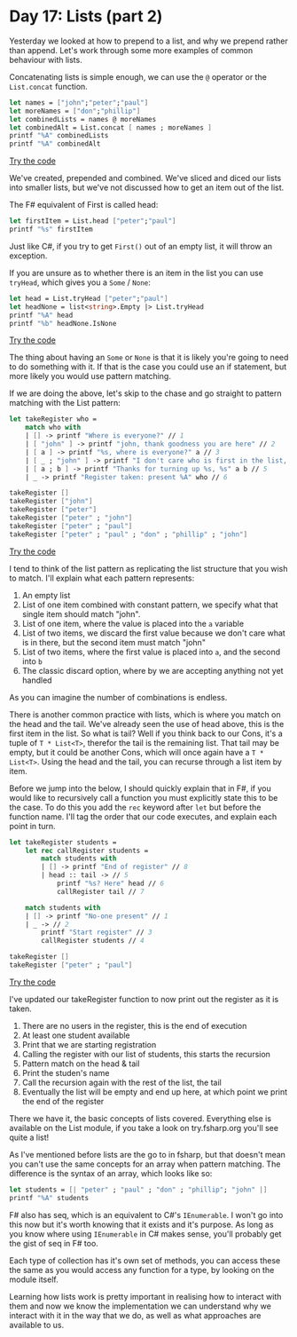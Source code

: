 # Day 17: Lists (part 2)

Yesterday we looked at how to prepend to a list, and why we prepend rather than append. Let's work through some more examples of common behaviour with lists.

Concatenating lists is simple enough, we can use the `@` operator or the `List.concat` function.

```fsharp
let names = ["john";"peter";"paul"]
let moreNames = ["don";"phillip"]
let combinedLists = names @ moreNames
let combinedAlt = List.concat [ names ; moreNames ]
printf "%A" combinedLists
printf "%A" combinedAlt
```
[Try the code](https://try.fsharp.org/#?code=DYUwLgBAdghgtiAzhAvBA2gIgFYHsAWUmA3JgA7ggBOJ5MArsJgLoCwAUKJHLlSAHLwkqDJgAmuIqTL4AlsGCyyLDlwgBjXHABGsqCDEAZWYjDI0sBMgACEHn0FXV4DVt36xAQWCQ0x0wB0mlDqMJDo0ELIxHa8AlEQzBAcZFR6YABmEJgApJ6Yrjp6Bv5mKWlQmdl5BZpFHt5gQA&html=DwCwLgtgNgfAsAKAAQqaApgQwCb2ag4CdMTJcMABwFp0BHAVwEsA3AXgCIBhAewDsw6AdQAqAT0roOSAMb9BAzoIAeYAPThoAbhkhMAJwDOJNgzAAzagA4OeQhqy5EhAEY9sYu6mBq3HvD6asEA&css=Q)

We've created, prepended and combined. We've sliced and diced our lists into smaller lists, but we've not discussed how to get an item out of the list.

The F# equivalent of First is called head:

```fsharp
let firstItem = List.head ["peter";"paul"]
printf "%s" firstItem
```

Just like C#, if you try to get `First()` out of an empty list, it will throw an exception.

If you are unsure as to whether there is an item in the list you can use `tryHead`, which gives you a `Some` / `None`:

```fsharp
let head = List.tryHead ["peter";"paul"]
let headNone = list<string>.Empty |> List.tryHead
printf "%A" head
printf "%b" headNone.IsNone
```
[Try the code](https://try.fsharp.org/#?code=DYUwLgBAFiCGAmEC8EAyBLAzmAdGATgJ4ASciA2gEQBWA9lAHaUDclA7usMJQLoCwAKFCQYCAHK0GIZBGBYwAHmz50DAOYA+HAFEAtgAcwhCAB8NaeXiKkEg-SoZgAZhEoBSAIKVoZOw+eubgBG3qLwElI4AJKYESBAA&html=DwCwLgtgNgfAsAKAAQqaApgQwCb2ag4CdMTJcMABwFp0BHAVwEsA3AXgCIBhAewDsw6AdQAqAT0roOSAMb9BAzoIAeYAPThoAbhkhMAJwDOJNgzAAzagA4OeQhqy5EhAEY9sYu6mBq3HvD6asEA&css=Q)

The thing about having an `Some` or `None` is that it is likely you're going to need to do something with it. If that is the case you could use an if statement, but more likely you would use pattern matching.

If we are doing the above, let's skip to the chase and go straight to pattern matching with the List pattern:

```fsharp
let takeRegister who =
    match who with
    | [] -> printf "Where is everyone?" // 1
    | [ "john" ] -> printf "john, thank goodness you are here" // 2
    | [ a ] -> printf "%s, where is everyone?" a // 3
    | [ _ ; "john" ] -> printf "I don't care who is first in the list, john is all that matters" // 4
    | [ a ; b ] -> printf "Thanks for turning up %s, %s" a b // 5
    | _ -> printf "Register taken: present %A" who // 6

takeRegister []
takeRegister ["john"]
takeRegister ["peter"]
takeRegister ["peter" ; "john"]
takeRegister ["peter" ; "paul"]
takeRegister ["peter" ; "paul" ; "don" ; "phillip" ; "john"]
```
[Try the code](https://try.fsharp.org/#?code=DYUwLgBGCGDWICUQHMCWBnMIBOEDuAFgPYQC8AsAFAQ0QC20YAxgfsfqmAVbRAD4QA2gF0IAWgB8EAA7ZUAOzAAzCACIA6gRwgIGCCABuOAJ5F5IAPyqIAehsQAjD1oDBagFZEC866Mky5RRVVT28AGigCaHlYCGQiIgATc3R0CFMAVwhobB0tXOs7CAAmZxpXbIg-KVkFZTUAUnQIwm1dNMMTM0traFt7AGYy-iEIAH0IAG4PLx8q8RrA+tUASQhEswBySCYcnUISPSVUbExdeUidYAwwCNCLvWhgYEjGekYsU8L7ABZhir60wARvN-LUgmoACpRGJpJREXBgDLYeQKZAQDLSCBNCJNXoQEFFACs-3GCwCdWCSDQmBwUDgIHkAC4AiB0IzIA0AILWA79CAANioVBg8GpNzpIhFDPFtNwghCs1UwmlYpQEvlqmk4BwytViHVcqEWp12Gs00V3j1lFFBppn2N2s+5rU0mgGWA1ttsodCqduqmrvdnsDqg2cwt0gIqGeqGkLstPmEQA&html=DwCwLgtgNgfAsAKAAQqaApgQwCb2ag4CdMTJcMABwFp0BHAVwEsA3AXgCIBhAewDsw6AdQAqAT0roOSAMb9BAzoIAeYAPThoAbhkhMAJwDOJNgzAAzagA4OeQhqy5EhAEY9sYu6mBq3HvD6asEA&css=Q)

I tend to think of the list pattern as replicating the list structure that you wish to match. I'll explain what each pattern represents:

1. An empty list
1. List of one item combined with constant pattern, we specify what that single item should match "john".
1. List of one item, where the value is placed into the ```a``` variable
1. List of two items, we discard the first value because we don't care what is in there, but the second item must match "john"
1. List of two items, where the first value is placed into ```a```, and the second into ```b```
1. The classic discard option, where by we are accepting anything not yet handled

As you can imagine the number of combinations is endless.

There is another common practice with lists, which is where you match on the head and the tail. We've already seen the use of head above, this is the first item in the list. So what is tail? Well if you think back to our Cons, it's a tuple of `T * List<T>`, therefor the tail is the remaining list. That tail may be empty, but it could be another Cons, which will once again have a `T * List<T>`. Using the head and the tail, you can recurse through a list item by item.

Before we jump into the below, I should quickly explain that in F#, if you would like to recursively call a function you must explicitly state this to be the case. To do this you add the ```rec``` keyword after ```let``` but before the function name. I'll tag the order that our code executes, and explain each point in turn.

```fsharp
let takeRegister students =
    let rec callRegister students =
        match students with
        | [] -> printf "End of register" // 8
        | head :: tail -> // 5
            printf "%s? Here" head // 6
            callRegister tail // 7

    match students with
    | [] -> printf "No-one present" // 1
    | _ -> // 2
        printf "Start register" // 3
        callRegister students // 4

takeRegister []
takeRegister ["peter" ; "paul"]
```
[Try the code](https://try.fsharp.org/#?code=DYUwLgBGCGDWICUQHMCWBnMIBOFMFcATEAOzHQgF4BYAKAgYlEmxAGMI3phgk1MceMEVLkqdRpIgBbaGDYALISLIUA7qjAKJUhgB8IAbQC6EALQA+CAAdsqMgDMIAIgCiJQhAD2T1vyzYzhAA9MEQABw6ugYKINCeAFwJUNCowOZWoRAArFG6jLb2YE7OAKToAPwQABI4IEGx8SFhAGx5+ZzcvCgYASlpzRAA7HR5svJKBMSqEBpaeQYmGTZ2ji4Acl5mXiQgKyDookFZAIwLEAD6y1kATO0Fq8UuAMow2Cw9AoGDAMwQ9wwuDw+L1BFNRBQsgAWUa0GDwEFfIzGOiFNbOMyYrGY5x0eGIT59QzOazgHBBADcLms0HwwGcxiAA&html=DwCwLgtgNgfAsAKAAQqaApgQwCb2ag4CdMTJcMABwFp0BHAVwEsA3AXgCIBhAewDsw6AdQAqAT0roOSAMb9BAzoIAeYAPThoAbhkhMAJwDOJNgzAAzagA4OeQhqy5EhAEY9sYu6mBq3HvD6asEA&css=Q)

I've updated our takeRegister function to now print out the register as it is taken.

1. There are no users in the register, this is the end of execution
1. At least one student available
1. Print that we are starting registration
1. Calling the register with our list of students, this starts the recursion
1. Pattern match on the head & tail
1. Print the studen's name
1. Call the recursion again with the rest of the list, the tail
1. Eventually the list will be empty and end up here, at which point we print the end of the register

There we have it, the basic concepts of lists covered. Everything else is available on the List module, if you take a look on try.fsharp.org you'll see quite a list!

As I've mentioned before lists are the go to in fsharp, but that doesn't mean you can't use the same concepts for an array when pattern matching. The difference is the syntax of an array, which looks like so:

```fsharp
let students = [| "peter" ; "paul" ; "don" ; "phillip"; "john" |]
printf "%A" students
```

F# also has seq, which is an equivalent to C#'s `IEnumerable`. I won't go into this now but it's worth knowing that it exists and it's purpose. As long as you know where using `IEnumerable` in C# makes sense, you'll probably get the gist of seq in F# too.

Each type of collection has it's own set of methods, you can access these the same as you would access any function for a type, by looking on the module itself.

Learning how lists work is pretty important in realising how to interact with them and now we know the implementation we can understand why we interact with it in the way that we do, as well as what approaches are available to us.